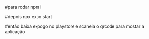 #para rodar
npm i

#depois
npx expo start 

#então
baixa expogo no playstore e scaneia o qrcode para mostar a aplicação
